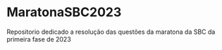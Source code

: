 # MaratonaSBC2023
Repositorio dedicado a resolução das questões da maratona da SBC da primeira fase de 2023
